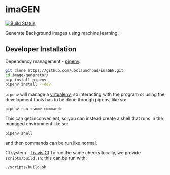 # imaGEN

[![Build Status](https://travis-ci.com/ubclaunchpad/imaGEN.svg?branch=master)](https://travis-ci.com/ubclaunchpad/imaGEN)

Generate Background images using machine learning!

## Developer Installation

Dependency management - [pipenv](https://pipenv.readthedocs.io/en/latest/).

```bash
git clone https://github.com/ubclaunchpad/imaGEN.git
cd image-generator/
pip install pipenv
pipenv install --dev
```

`pipenv` will manage a [virtualenv](https://virtualenv.pypa.io/en/stable/),
so interacting with the program or using the development tools has to be done
through pipenv, like so:

```bash
pipenv run <some command>
```

This can get inconvenient, so you can instead create a shell that runs in the managed
environment like so:

```bash
pipenv shell
```

and then commands can be run like normal.

CI system - [Travis CI](https://travis-ci.com/ubclaunchpad/mimic)
To run the same checks locally, we provide `scripts/build.sh`;
this can be run with:

```bash
./scripts/build.sh
```